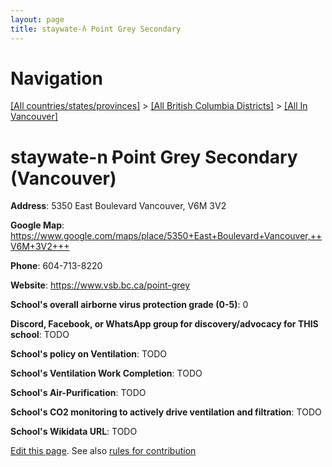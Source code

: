 ```yaml
---
layout: page
title: staywate-n̓ Point Grey Secondary
---
```

# Navigation

[[All countries/states/provinces]](../../..) > [[All British Columbia Districts]](../..) > [[All In Vancouver]](..)

# staywate-n̓ Point Grey Secondary (Vancouver)

**Address**: 5350 East Boulevard Vancouver,  V6M 3V2

**Google Map**: <https://www.google.com/maps/place/5350+East+Boulevard+Vancouver,++V6M+3V2+++>

**Phone**: 604-713-8220

**Website**: <https://www.vsb.bc.ca/point-grey>

**School's overall airborne virus protection grade (0-5)**: 0

**Discord, Facebook, or WhatsApp group for discovery/advocacy for THIS school**: TODO

**School's policy on Ventilation**: TODO

**School's Ventilation Work Completion**: TODO

**School's Air-Purification**: TODO

**School's CO2 monitoring to actively drive ventilation and filtration**: TODO

**School's Wikidata URL**: TODO


[Edit this page](https://github.com/ventilate-schools/BC/edit/main/././Vancouver/staywate-n̓_Point_Grey_Secondary.md). See also [rules for contribution](../../../contribution-rules/)
